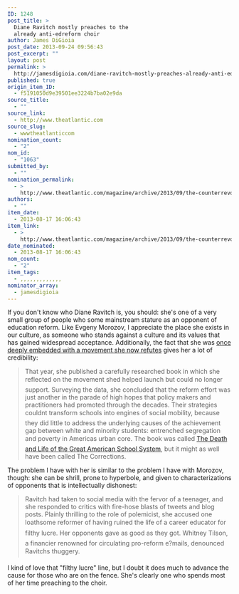 ```yaml
---
ID: 1248
post_title: >
  Diane Ravitch mostly preaches to the
  already anti-edreform choir
author: James DiGioia
post_date: 2013-09-24 09:56:43
post_excerpt: ""
layout: post
permalink: >
  http://jamesdigioia.com/diane-ravitch-mostly-preaches-already-anti-edreform-choir/
published: true
origin_item_ID:
  - f5191050d9e39501ee3224b7ba02e9da
source_title:
  - ""
source_link:
  - http://www.theatlantic.com
source_slug:
  - wwwtheatlanticcom
nomination_count:
  - "2"
nom_id:
  - "1063"
submitted_by:
  - ""
nomination_permalink:
  - >
    http://www.theatlantic.com/magazine/archive/2013/09/the-counterrevolutionary/309427/
authors:
  - ""
item_date:
  - 2013-08-17 16:06:43
item_link:
  - >
    http://www.theatlantic.com/magazine/archive/2013/09/the-counterrevolutionary/309427/
date_nominated:
  - 2013-08-17 16:06:43
nom_count:
  - "2"
item_tags:
  - ,,,,,,,,,,,,,
nominator_array:
  - jamesdigioia
---
```

If you don't know who Diane Ravitch is, you should: she's one of a very small group of people who some mainstream stature as an opponent of education reform. Like Evgeny Morozov, I appreciate the place she exists in our culture, as someone who stands against a culture and its values that has gained widespread acceptance. Additionally, the fact that she was [once deeply embedded with a movement she now refutes][1] gives her a lot of credibility:

> That year, she published a carefully researched book in which she reflected on the movement shed helped launch but could no longer support. Surveying the data, she concluded that the reform effort was just another in the parade of high hopes that policy makers and practitioners had promoted through the decades. Their strategies couldnt transform schools into engines of social mobility, because they did little to address the underlying causes of the achievement gap between white and minority students: entrenched segregation and poverty in Americas urban core. The book was called [The Death and Life of the Great American School System][2], but it might as well have been called The Corrections.

<!--more-->

The problem I have with her is similar to the problem I have with Morozov, though: she can be shrill, prone to hyperbole, and given to characterizations of opponents that is intellectually dishonest:

> Ravitch had taken to social media with the fervor of a teenager, and she responded to critics with fire-hose blasts of tweets and blog posts. Plainly thrilling to the role of polemicist, she accused one loathsome reformer of having ruined the life of a career educator for filthy lucre. Her opponents gave as good as they got. Whitney Tilson, a financier renowned for circulating pro-reform e?mails, denounced Ravitchs thuggery.

I kind of love that "filthy lucre" line, but I doubt it does much to advance the cause for those who are on the fence. She's clearly one who spends most of her time preaching to the choir.

 [1]: http://www.theatlantic.com/magazine/archive/2013/09/the-counterrevolutionary/309427/
 [2]: http://www.amazon.com/Death-Great-American-School-System/dp/0465025579
